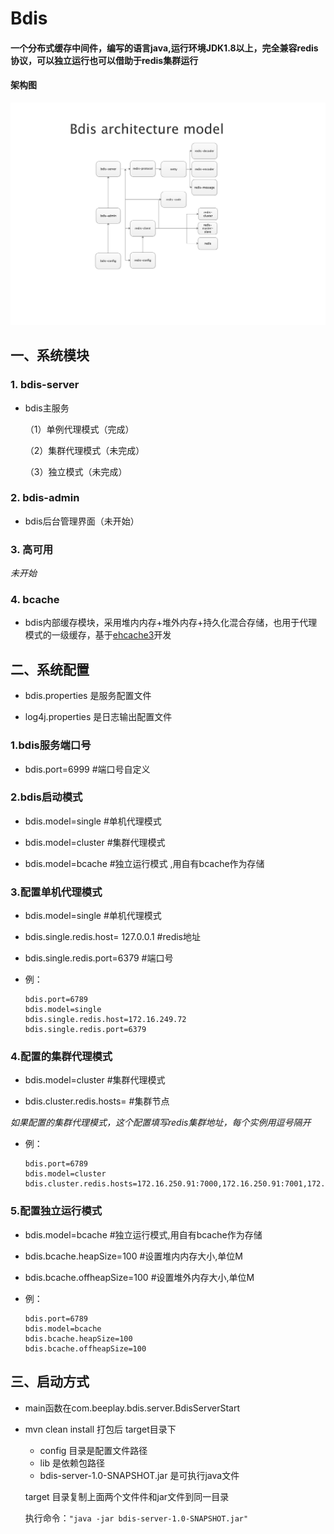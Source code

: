 # Bdis

#### 一个分布式缓存中间件，编写的语言java,运行环境JDK1.8以上，完全兼容redis协议，可以独立运行也可以借助于redis集群运行

#### 架构图

![image](https://github.com/fayechenlong/bdis/blob/master/img/bdis-arc-v1.0.png)

## 一、系统模块
 
### 1. bdis-server

* bdis主服务
    
    （1）单例代理模式（完成）
    
    （2）集群代理模式（未完成）
    
    （3）独立模式（未完成）
    
### 2. bdis-admin

* bdis后台管理界面（未开始）
  
### 3. 高可用

  *未开始*
 
### 4. bcache

  * bdis内部缓存模块，采用堆内内存+堆外内存+持久化混合存储，也用于代理模式的一级缓存，基于[ehcache3](http://www.ehcache.org)开发

## 二、系统配置
 
   * bdis.properties 是服务配置文件

   * log4j.properties 是日志输出配置文件
    
### 1.bdis服务端口号
  
   * bdis.port=6999  #端口号自定义
 
### 2.bdis启动模式
 
   * bdis.model=single  #单机代理模式  
   
   * bdis.model=cluster #集群代理模式
   
   * bdis.model=bcache #独立运行模式 ,用自有bcache作为存储
        
### 3.配置单机代理模式
   
   * bdis.model=single  #单机代理模式
   
   * bdis.single.redis.host= 127.0.0.1  #redis地址
   
   * bdis.single.redis.port=6379  #端口号
   
   * 例：
     
         bdis.port=6789
         bdis.model=single
         bdis.single.redis.host=172.16.249.72
         bdis.single.redis.port=6379
   
### 4.配置的集群代理模式

   * bdis.model=cluster #集群代理模式
   
   * bdis.cluster.redis.hosts= #集群节点
   
   *如果配置的集群代理模式，这个配置填写redis集群地址，每个实例用逗号隔开*
   
   * 例：
   
         bdis.port=6789
         bdis.model=cluster
         bdis.cluster.redis.hosts=172.16.250.91:7000,172.16.250.91:7001,172.16.250.91:7002,172.16.250.91:7003,172.16.250.91:7004,172.16.250.91:7005
          
### 5.配置独立运行模式

   * bdis.model=bcache #独立运行模式,用自有bcache作为存储
   
   * bdis.bcache.heapSize=100 #设置堆内内存大小,单位M
   
   * bdis.bcache.offheapSize=100 #设置堆外内存大小,单位M
   
   * 例：
   
         bdis.port=6789
         bdis.model=bcache
         bdis.bcache.heapSize=100
         bdis.bcache.offheapSize=100
   
## 三、启动方式

* main函数在com.beeplay.bdis.server.BdisServerStart

* mvn clean install 打包后   target目录下

  * config 目录是配置文件路径
  * lib 是依赖包路径
  * bdis-server-1.0-SNAPSHOT.jar 是可执行java文件
  
   target 目录复制上面两个文件件和jar文件到同一目录

   执行命令：```"java -jar bdis-server-1.0-SNAPSHOT.jar"```  
